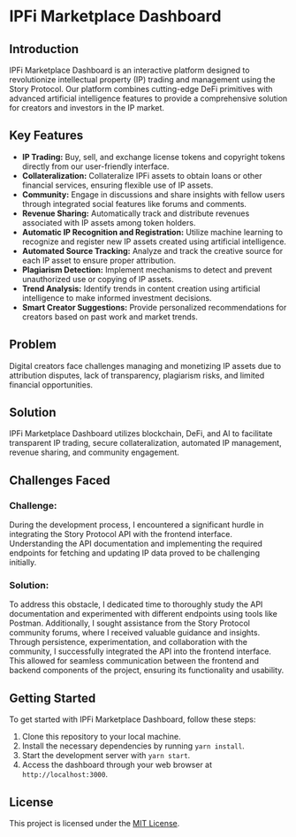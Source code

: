 # IPFi Marketplace Dashboard

## Introduction
IPFi Marketplace Dashboard is an interactive platform designed to revolutionize intellectual property (IP) trading and management using the Story Protocol. Our platform combines cutting-edge DeFi primitives with advanced artificial intelligence features to provide a comprehensive solution for creators and investors in the IP market.

## Key Features
- **IP Trading:** Buy, sell, and exchange license tokens and copyright tokens directly from our user-friendly interface.
- **Collateralization:** Collateralize IPFi assets to obtain loans or other financial services, ensuring flexible use of IP assets.
- **Community:** Engage in discussions and share insights with fellow users through integrated social features like forums and comments.
- **Revenue Sharing:** Automatically track and distribute revenues associated with IP assets among token holders.
- **Automatic IP Recognition and Registration:** Utilize machine learning to recognize and register new IP assets created using artificial intelligence.
- **Automated Source Tracking:** Analyze and track the creative source for each IP asset to ensure proper attribution.
- **Plagiarism Detection:** Implement mechanisms to detect and prevent unauthorized use or copying of IP assets.
- **Trend Analysis:** Identify trends in content creation using artificial intelligence to make informed investment decisions.
- **Smart Creator Suggestions:** Provide personalized recommendations for creators based on past work and market trends.

## Problem
Digital creators face challenges managing and monetizing IP assets due to attribution disputes, lack of transparency, plagiarism risks, and limited financial opportunities.

## Solution
IPFi Marketplace Dashboard utilizes blockchain, DeFi, and AI to facilitate transparent IP trading, secure collateralization, automated IP management, revenue sharing, and community engagement.

## Challenges Faced
### Challenge:
During the development process, I encountered a significant hurdle in integrating the Story Protocol API with the frontend interface. Understanding the API documentation and implementing the required endpoints for fetching and updating IP data proved to be challenging initially.

### Solution:
To address this obstacle, I dedicated time to thoroughly study the API documentation and experimented with different endpoints using tools like Postman. Additionally, I sought assistance from the Story Protocol community forums, where I received valuable guidance and insights. Through persistence, experimentation, and collaboration with the community, I successfully integrated the API into the frontend interface. This allowed for seamless communication between the frontend and backend components of the project, ensuring its functionality and usability.

## Getting Started
To get started with IPFi Marketplace Dashboard, follow these steps:
1. Clone this repository to your local machine.
2. Install the necessary dependencies by running `yarn install`.
3. Start the development server with `yarn start`.
4. Access the dashboard through your web browser at `http://localhost:3000`.

## License
This project is licensed under the [MIT License](LICENSE).
